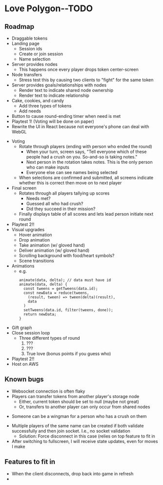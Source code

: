 # Love Polygon--TODO

## Roadmap
+ Draggable tokens
+ Landing page
  + Session ids
  + Create or join session
  + Name selection
+ Server provides nodes
  + This happens once every player drops token center-screen
+ Node transfers
  + Stress test this by causing two clients to "fight" for the same token
+ Server provides goals/relationships with nodes
  + Render text to indicate shared node ownership
  + Render text to indicate relationship
+ Cake, cookies, and candy
  + Add three types of tokens
  + Add needs
+ Button to cause round-ending timer when need is met
+ Playtest 1! (Voting will be done on paper)
+ Rewrite the UI in React because not everyone's phone can deal with WebGL
- Voting
  - Rotate through players (ending with person who ended the round)
    - When your turn, screen says, "Tell everyone which of these people had a crush on you. So-and-so is taking notes."
    - Next person in the rotation takes notes. This is the only person who can make inputs
    - Everyone else can see names being selected
  - When selections are confirmed and submitted, all screens indicate whether this is correct then move on to next player
- Final screen
  - Rotates through all players tallying up scores
    - Needs met?
    - Guessed all who had crush?
    - Did they succeed in their mission?
  - Finally displays table of all scores and lets lead person initiate next round
- Playtest 2!!
- Visual upgrades
  - Hover animation
  - Drop animation
  - Take animation (w/ gloved hand)
  - Deliver animation (w/ gloved hand)
  - Scrolling background with food/heart symbols?
  - Scene transitions
- Animations
  - e.g.
     ```
     animate(data, delta); // data must have id
     animate(data, delta) {
       const tweens = getTweens(data.id);
       const newData = reduce(tweens,
         (result, tween) => tween(delta)(result),
         data
       )
       setTweens(data.id, filter(tweens, done));
       return newData;
     }
     ```
- Gift graph
- Close session loop
  - Three different types of round
    1. ???
    2. ???
    3. True love (bonus points if you guess who)
- Playtest 2!!
- Host on AWS

## Known bugs
- Websocket connection is often flaky
- Players can transfer tokens from another player's storage node
  - Either, current token should be set to null (maybe not great)
  - Or, transfers to another player can only occur from shared nodes
+ Someone can be a wingman for a person who has a crush on them
- Multiple players of the same name can be created if both validate successfully and then join socket. I.e., no socket validation
  -  Solution: Force disconnect in this case (relies on top feature to fit in
- After switching to fullscreen, I will receive state updates, even for moves I make

## Features to fit in
- When the client disconnects, drop back into game in refresh
- 
